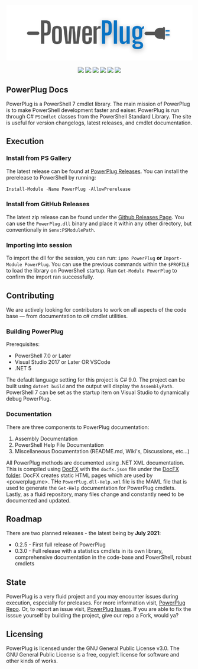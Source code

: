 ﻿<p align="center">
  <img src="https://raw.githubusercontent.com/manu-p-1/PowerPlug/master/assets/PowerPlugLogoAlt.png">
  <br>
</p>
<p align="center">
  
   <a href="https://github.com/manu-p-1/PowerPlug/graphs/contributors" alt="Contributors">
      <img src="https://img.shields.io/github/contributors/manu-p-1/PowerPlug?color=%20%230099ff"/></a>
    
   <a href="https://github.com/manu-p-1/PowerPlug/pulse" alt="Activity">
      <img src="https://img.shields.io/github/commit-activity/m/manu-p-1/PowerPlug?color=%20%230099ff"/></a>
        
   <a href="https://github.com/manu-p-1/PowerPlug/issues" alt="Open Issues">
      <img src="https://img.shields.io/github/issues/manu-p-1/PowerPlug"/></a>
      
   <a href="https://github.com/manu-p-1/PowerPlug/releases" alt="Latest Release">
      <img src="https://img.shields.io/github/v/release/manu-p-1/PowerPlug?include_prereleases"/></a>
        
   <a href="#" alt="Repo Size">
      <img src="https://img.shields.io/github/repo-size/manu-p-1/PowerPlug?label=size&color=informational"/></a>
        
   <a href="https://github.com/manu-p-1/PowerPlug/blob/master/LICENSE" alt="License">
      <img src="https://img.shields.io/github/license/manu-p-1/PowerPlug?color=informational"/></a>
</p>

## PowerPlug Docs
PowerPlug is a PowerShell 7 cmdlet library. The main mission of PowerPlug is to make PowerShell development faster and eaiser. PowerPlug is run through C# `PSCmdlet` classes from the PowerShell Standard Library. 
The site is useful for version changelogs, latest releases, and cmdlet documentation.

## Execution
### Install from PS Gallery
The latest release can be found at [PowerPlug Releases](https://www.powershellgallery.com/packages/PowerPlug/). You can install the prerelease to PowerShell by running:

```powershell
Install-Module -Name PowerPlug -AllowPrerelease
```
### Install from GitHub Releases
The latest zip release can be found under the [Github Releases Page](https://github.com/manu-p-1/PowerPlug/releases). You can use the `PowerPlug.dll` binary and place it within any other directory, but conventionally in `$env:PSModulePath`. 

### Importing into session
To import the dll for the session, you can run: `ipmo PowerPlug` **or** `Import-Module PowerPlug`. You can use the previous commands within the `$PROFILE` to load the library on PowerShell startup. Run `Get-Module PowerPlug` to confirm the import ran successfully.

## Contributing
We are actively looking for contributors to work on all aspects of the code base ― from documentation to c# cmdlet utilities.

### Building PowerPlug
Prerequisites:
- PowerShell 7.0 or Later
- Visual Studio 2017 or Later OR VSCode
- .NET 5

The default language setting for this project is C# 9.0. The project can be built using `dotnet build` and the output will display the `AssemblyPath`. PowerShell 7 can be set as the startup item on Visual Studio to dynamically debug PowerPlug.

### Documentation
There are three components to PowerPlug documentation:

1. Assembly Documentation
2. PowerShell Help File Documentation
3. Miscellaneous Documentation (README.md, Wiki's, Discussions, etc...)

All PowerPlug methods are documented using .NET XML documentation. This is compiled using [DocFX](https://dotnet.github.io/docfx/) with the `docfx.json` file under the [DocFX folder](https://github.com/manu-p-1/PowerPlug/tree/master/DocFx). DocFX creates static
HTML pages which are used by <powerplug.me>. THe `PowerPlug.dll-Help.xml` file is the MAML file that is used to generate the `Get-Help` documentation for PowerPlug cmdlets. Lastly, as a fluid repository, many files change and constantly need to be documented and updated.

## Roadmap
There are two planned releases - the latest being by **July 2021**:

- 0.2.5 - First full release of PowerPlug
- 0.3.0 - Full release with a statistics cmdlets in its own library, comprehensive documentation in the code-base and PowerShell, robust cmdlets

## State
PowerPlug is a very fluid project and you may encounter issues during execution, especially for preleases. For more information visit, [PowerPlug Repo](https://github.com/manu-p-1/PowerPlug/). Or, to report an issue visit,
[PowerPlug Issues](https://github.com/manu-p-1/PowerPlug/issues). If you are able to fix the isssue yourself by building the project, give our repo a Fork, would ya?

## Licensing
PowerPlug is licensed under the GNU General Public License v3.0. The GNU General Public License is a free, copyleft license for software and other kinds of works.
